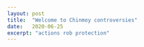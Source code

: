 ```yaml
---
layout: post
title:  "Welcome to Chinmoy controversies"
date:   2020-06-25
excerpt: "actions rob protection"
---
```

